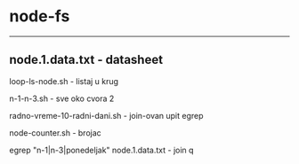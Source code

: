 # node-fs
-------------------------------
node.1.data.txt - datasheet
-------------------------------
loop-ls-node.sh	- listaj u krug

n-1-n-3.sh	- sve oko cvora 2

radno-vreme-10-radni-dani.sh - join-ovan upit egrep

node-counter.sh - brojac

egrep "n-1|n-3|ponedeljak" node.1.data.txt  - join q

